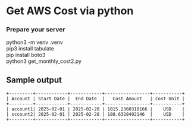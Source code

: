 # Get AWS Cost via python

### Prepare your server
python3 -m venv .venv \
pip3 install tabulate \
pip install boto3 \
python3 get_monthly_cost2.py


## Sample output
```
+---------+------------+------------+-----------------+-----------+
| Account | Start Date |  End Date  |   Cost Amount   | Cost Unit |
+---------+------------+------------+-----------------+-----------+
| account1| 2025-02-01 | 2025-02-28 | 1815.2360318166 |    USD    |
| sccount2| 2025-02-01 | 2025-02-28 | 188.6328402146  |    USD    |
+---------+------------+------------+-----------------+-----------+
```
